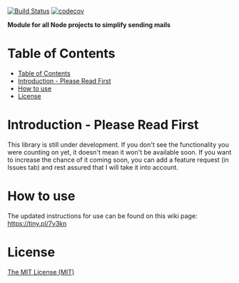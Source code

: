 [![Build Status](https://travis-ci.com/Kemott/basic-email-module.svg?branch=master)](https://travis-ci.com/Kemott/basic-email-module)
[![codecov](https://codecov.io/gh/Kemott/basic-email-module/branch/master/graph/badge.svg?token=EP7S3RFXYZ)](https://codecov.io/gh/Kemott/basic-email-module)

**Module for all Node projects to simplify sending mails**

# Table of Contents

- [Table of Contents](#table-of-contents)
- [Introduction - Please Read First](#introduction---please-read-first)
- [How to use](#how-to-use)
- [License](#license)

<a name="introduction"></a>
# Introduction - Please Read First

This library is still under development. If you don't see the functionality you were counting on yet, it doesn't mean it won't be available soon. If you want to increase the chance of it coming soon, you can add a feature request (in Issues tab) and rest assured that I will take it into account.

<a name="howto"></a>
# How to use

The updated instructions for use can be found on this wiki page: https://tiny.pl/7v3kn

<a name="license"></a>
# License
[The MIT License (MIT)](LICENSE)

